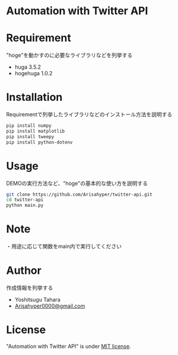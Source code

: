 # Automation with Twitter API



# Requirement

"hoge"を動かすのに必要なライブラリなどを列挙する

* huga 3.5.2
* hogehuga 1.0.2

# Installation

Requirementで列挙したライブラリなどのインストール方法を説明する

``` zsh
pip install numpy
pip install matplotlib
pip install tweepy
pip install python-dotenv
```

# Usage

DEMOの実行方法など、"hoge"の基本的な使い方を説明する

```bash
git clone https://github.com/Arisahyper/twitter-api.git
cd twitter-api
python main.py
```

# Note

・用途に応じて関数をmain内で実行してください

# Author

作成情報を列挙する

* Yoshitsugu Tahara
* Arisahyper0000@gmail.com

# License
"Automation with Twitter API" is under [MIT license](https://en.wikipedia.org/wiki/MIT_License).

